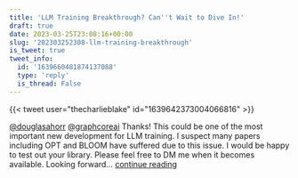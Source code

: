 ```yaml
---
title: 'LLM Training Breakthrough? Can''t Wait to Dive In!'
draft: true
date: 2023-03-25T23:08:16+00:00
slug: '202303252308-llm-training-breakthrough'
is_tweet: true
tweet_info:
  id: '1639660481874137088'
  type: 'reply'
  is_thread: False
---
```




{{< tweet user="thecharlieblake" id="1639642373004066816" >}}

[@douglasahorr](https://x.com/douglasahorr) [@graphcoreai](https://x.com/graphcoreai) Thanks! This could be one of the most important new development for LLM training. I suspect many papers including OPT and BLOOM have suffered due to this issue. I would be happy to test out your library. Please feel free to DM me when it becomes available. Looking forward… [continue reading](https://x.com/sytelus/status/1639660481874137088)
